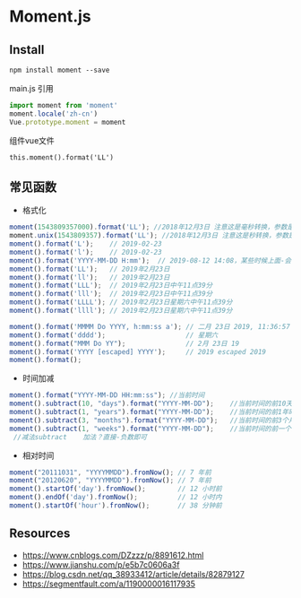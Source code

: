 # Moment.js

## Install
```tcl
npm install moment --save
```
main.js 引用
```js
import moment from 'moment'
moment.locale('zh-cn')
Vue.prototype.moment = moment
```
组件vue文件
```
this.moment().format('LL')
```

## 常见函数
- 格式化
```js
moment(1543809357000).format('LL'); //2018年12月3日 注意这是毫秒转换，参数是Number值，不能是字符串
moment.unix(1543809357).format('LL'); //2018年12月3日 注意这是秒转换，参数是Number值，不能是字符串
moment().format('L');    // 2019-02-23
moment().format('l');    // 2019-02-23
moment().format('YYYY-MM-DD H:mm');  // 2019-08-12 14:08，某些时候上面-会变成/，例如2019/02/23这时候可以手动设置格式YYYY-MM-DD
moment().format('LL');   // 2019年2月23日
moment().format('ll');   // 2019年2月23日
moment().format('LLL');  // 2019年2月23日中午11点39分
moment().format('lll');  // 2019年2月23日中午11点39分
moment().format('LLLL'); // 2019年2月23日星期六中午11点39分
moment().format('llll'); // 2019年2月23日星期六中午11点39分

moment().format('MMMM Do YYYY, h:mm:ss a'); // 二月 23日 2019, 11:36:57 中午
moment().format('dddd');                    // 星期六
moment().format("MMM Do YY");               // 2月 23日 19
moment().format('YYYY [escaped] YYYY');     // 2019 escaped 2019
moment().format(); 
```
- 时间加减
```js
moment().format("YYYY-MM-DD HH:mm:ss"); //当前时间
moment().subtract(10, "days").format("YYYY-MM-DD");    //当前时间的前10天时间
moment().subtract(1, "years").format("YYYY-MM-DD");    //当前时间的前1年时间
moment().subtract(3, "months").format("YYYY-MM-DD");   //当前时间的前3个月时间
moment().subtract(1, "weeks").format("YYYY-MM-DD");    //当前时间的前一个星期时间
 //减法subtract    加法？直接-负数即可
```
- 相对时间
```js
moment("20111031", "YYYYMMDD").fromNow(); // 7 年前
moment("20120620", "YYYYMMDD").fromNow(); // 7 年前
moment().startOf('day').fromNow();        // 12 小时前
moment().endOf('day').fromNow();          // 12 小时内
moment().startOf('hour').fromNow();       // 38 分钟前
```



## Resources
- https://www.cnblogs.com/DZzzz/p/8891612.html
- https://www.jianshu.com/p/e5b7c0606a3f
- https://blog.csdn.net/qq_38933412/article/details/82879127
- https://segmentfault.com/a/1190000016117935